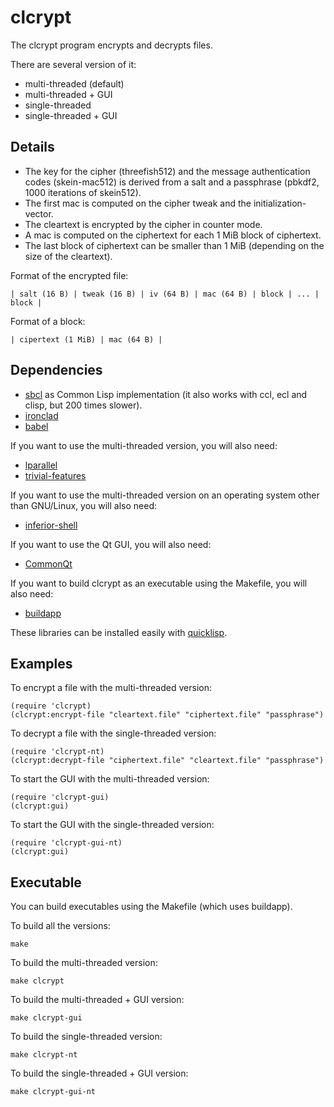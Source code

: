 # clcrypt

The clcrypt program encrypts and decrypts files.

There are several version of it:

* multi-threaded (default)
* multi-threaded + GUI
* single-threaded
* single-threaded + GUI

## Details

* The key for the cipher (threefish512) and the message authentication
codes (skein-mac512) is derived from a salt and a passphrase (pbkdf2, 1000
iterations of skein512).
* The first mac is computed on the cipher tweak and the initialization-vector.
* The cleartext is encrypted by the cipher in counter mode.
* A mac is computed on the ciphertext for each 1 MiB block of ciphertext.
* The last block of ciphertext can be smaller than 1 MiB (depending on the
size of the cleartext).

Format of the encrypted file:

    | salt (16 B) | tweak (16 B) | iv (64 B) | mac (64 B) | block | ... | block |

Format of a block:

    | cipertext (1 MiB) | mac (64 B) |

## Dependencies

* [sbcl](http://www.sbcl.org/) as Common Lisp implementation (it also works
with ccl, ecl and clisp, but 200 times slower).
* [ironclad](http://cliki.net/Ironclad)
* [babel](http://www.cliki.net/Babel)

If you want to use the multi-threaded version, you will also need:

* [lparallel](http://lparallel.org/)
* [trivial-features](http://www.cliki.net/trivial-features)

If you want to use the multi-threaded version on an operating system other than
GNU/Linux, you will also need:

* [inferior-shell](http://gitlab.common-lisp.net/qitab/inferior-shell)

If you want to use the Qt GUI, you will also need:

* [CommonQt](http://common-lisp.net/project/commonqt)

If you want to build clcrypt as an executable using the Makefile, you will
also need:

* [buildapp](http://www.cliki.net/Buildapp)

These libraries can be installed easily with [quicklisp](http://www.quicklisp.org).

## Examples

To encrypt a file with the multi-threaded version:

    (require 'clcrypt)
    (clcrypt:encrypt-file "cleartext.file" "ciphertext.file" "passphrase")

To decrypt a file with the single-threaded version:

    (require 'clcrypt-nt)
    (clcrypt:decrypt-file "ciphertext.file" "cleartext.file" "passphrase")

To start the GUI with the multi-threaded version:

    (require 'clcrypt-gui)
    (clcrypt:gui)

To start the GUI with the single-threaded version:

    (require 'clcrypt-gui-nt)
    (clcrypt:gui)

## Executable

You can build executables using the Makefile (which uses buildapp).

To build all the versions:

    make

To build the multi-threaded version:

    make clcrypt

To build the multi-threaded + GUI version:

    make clcrypt-gui

To build the single-threaded version:

    make clcrypt-nt

To build the single-threaded + GUI version:

    make clcrypt-gui-nt
